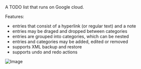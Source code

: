 A TODO list that runs on Google cloud.

Features:
- entries that consist of a hyperlink (or regular text) and a note
- entries may be draged and dropped between categories
- entries are grouped into categories, which can be nested
- entries and categories may be added, edited or removed
- supports XML backup and restore
- supports undo and redo actions

![Image](https://i.imgur.com/YX6t2pS.jpg)